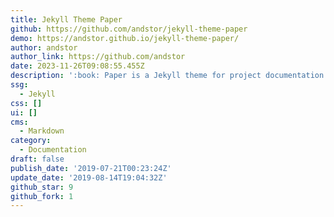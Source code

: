 ```yaml
---
title: Jekyll Theme Paper
github: https://github.com/andstor/jekyll-theme-paper
demo: https://andstor.github.io/jekyll-theme-paper/
author: andstor
author_link: https://github.com/andstor
date: 2023-11-26T09:08:55.455Z
description: ':book: Paper is a Jekyll theme for project documentation'
ssg:
  - Jekyll
css: []
ui: []
cms:
  - Markdown
category:
  - Documentation
draft: false
publish_date: '2019-07-21T00:23:24Z'
update_date: '2019-08-14T19:04:32Z'
github_star: 9
github_fork: 1
---
```

